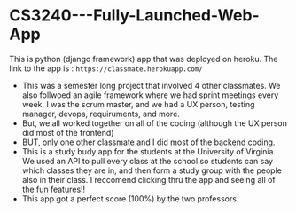 # CS3240---Fully-Launched-Web-App
This is python (django framework) app that was deployed on heroku. The link to the app is : `https://classmate.herokuapp.com/`
-  This was a semester long project that involved 4 other classmates. We also follwoed an agile framework where we had sprint meetings every week. I was the scrum master, and we had a UX person, testing manager, devops, requiruments, and more.
-   But, we all worked together on all of the coding (although the UX person did most of the frontend)
-  BUT, only one other classmate and I did most of the backend coding.
-  This is a study budy app for the students at the University of Virginia. We used an API to pull every class at the school so students can say which classes they are in, and then form a study group with the people also in their class. I reccomend clicking thru the app and seeing all of the fun features!!
-  This app got a perfect score (100%) by the two professors.
    

  





